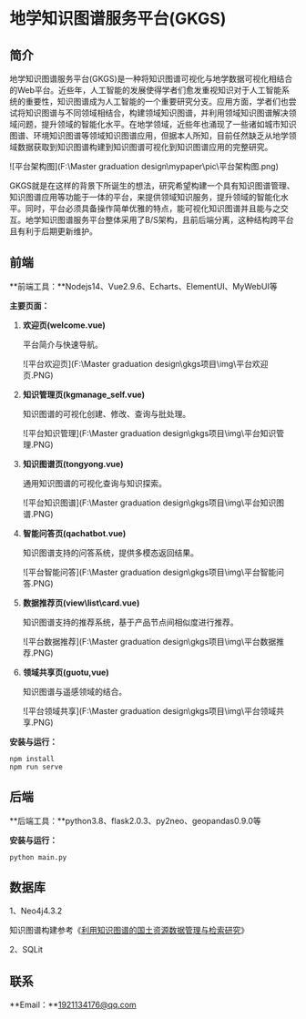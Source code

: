 # 地学知识图谱服务平台(GKGS)

## 简介

地学知识图谱服务平台(GKGS)是一种将知识图谱可视化与地学数据可视化相结合的Web平台。近些年，人工智能的发展使得学者们愈发重视知识对于人工智能系统的重要性，知识图谱成为人工智能的一个重要研究分支。应用方面，学者们也尝试将知识图谱与不同领域相结合，构建领域知识图谱，并利用领域知识图谱解决领域问题，提升领域的智能化水平。在地学领域，近些年也涌现了一些诸如城市知识图谱、环境知识图谱等领域知识图谱应用，但据本人所知，目前任然缺乏从地学领域数据获取到知识图谱构建到知识图谱可视化到知识图谱应用的完整研究。

![平台架构图](F:\Master graduation design\mypaper\pic\平台架构图.png)

GKGS就是在这样的背景下所诞生的想法，研究希望构建一个具有知识图谱管理、知识图谱应用等功能于一体的平台，来提供领域知识服务，提升领域的智能化水平。同时，平台必须具备操作简单优雅的特点，能可视化知识图谱并且能与之交互。地学知识图谱服务平台整体采用了B/S架构，且前后端分离，这种结构跨平台且有利于后期更新维护。

## 前端

**前端工具：**Nodejs14、Vue2.9.6、Echarts、ElementUI、MyWebUI等

**主要页面：**

1. **欢迎页(welcome.vue)**

   平台简介与快速导航。

   ![平台欢迎页](F:\Master graduation design\gkgs项目\img\平台欢迎页.PNG)

2. **知识管理页(kgmanage_self.vue)**

   知识图谱的可视化创建、修改、查询与批处理。

   ![平台知识管理](F:\Master graduation design\gkgs项目\img\平台知识管理.PNG)

3. **知识图谱页(tongyong.vue)**

   通用知识图谱的可视化查询与知识探索。

   ![平台知识图谱](F:\Master graduation design\gkgs项目\img\平台知识图谱.PNG)

4. **智能问答页(qachatbot.vue)**

   知识图谱支持的问答系统，提供多模态返回结果。

   ![平台智能问答](F:\Master graduation design\gkgs项目\img\平台智能问答.PNG)

5. **数据推荐页(view\list\card.vue)**

   知识图谱支持的推荐系统，基于产品节点间相似度进行推荐。

   ![平台数据推荐](F:\Master graduation design\gkgs项目\img\平台数据推荐.PNG)

6. **领域共享页(guotu,vue)**

   知识图谱与遥感领域的结合。

   ![平台领域共享](F:\Master graduation design\gkgs项目\img\平台领域共享.PNG)

**安装与运行：**

```text
npm install
npm run serve
```

## 后端

**后端工具：**python3.8、flask2.0.3、py2neo、geopandas0.9.0等

**安装与运行：**

```python3
python main.py
```

## 数据库

1、Neo4j4.3.2

知识图谱构建参考《[利用知识图谱的国土资源数据管理与检索研究](https://link.zhihu.com/?target=http%3A//ch.whu.edu.cn/cn/article/doi/10.13203/j.whugis20210714)》

2、SQLit

## 联系

**Email：**1921134176@qq.com

